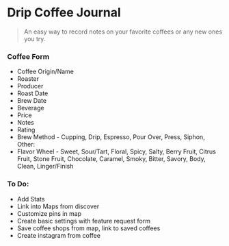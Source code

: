 # Drip Coffee Journal
> An easy way to record notes on your favorite coffees or any new ones you try.

### Coffee Form
* Coffee Origin/Name
* Roaster
* Producer
* Roast Date
* Brew Date
* Beverage
* Price
* Notes
* Rating
* Brew Method - Cupping, Drip, Espresso, Pour Over, Press, Siphon, Other:
* Flavor Wheel - Sweet, Sour/Tart, Floral, Spicy, Salty, Berry Fruit, Citrus Fruit, Stone Fruit, Chocolate, Caramel, Smoky, Bitter, Savory, Body, Clean, Linger/Finish

### To Do:
* Add Stats
* Link into Maps from discover
* Customize pins in map
* Create basic settings with feature request form
* Save coffee shops from map, link to saved coffees
* Create instagram from coffee
